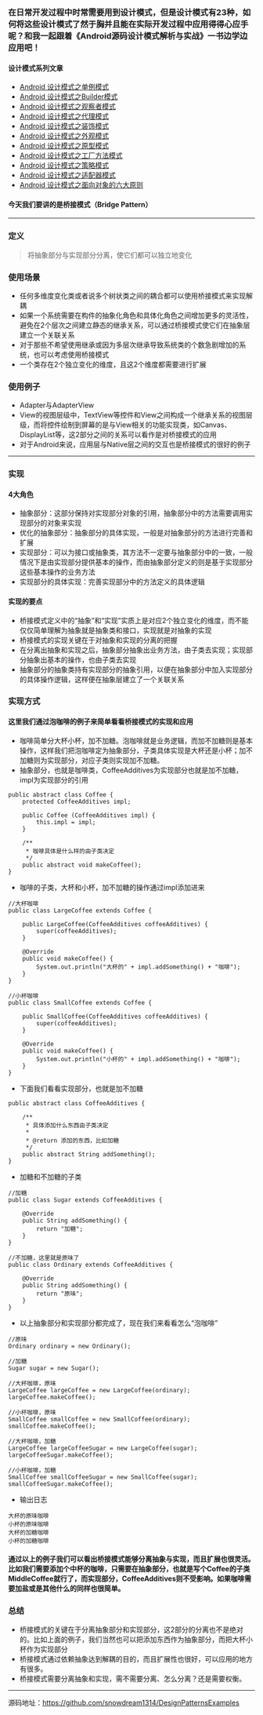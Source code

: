 ### 在日常开发过程中时常需要用到设计模式，但是设计模式有23种，如何将这些设计模式了然于胸并且能在实际开发过程中应用得得心应手呢？和我一起跟着《Android源码设计模式解析与实战》一书边学边应用吧！
#### 设计模式系列文章
- [Android 设计模式之单例模式](http://www.jianshu.com/p/1b3710bee2ef)
- [Android 设计模式之Builder模式](http://www.jianshu.com/p/804404464bd7)
- [Android 设计模式之观察者模式](http://www.jianshu.com/p/41fbf3d4d828)
- [Android 设计模式之代理模式](http://www.jianshu.com/p/a4eb8eda6335)
- [Android 设计模式之装饰模式](http://www.jianshu.com/p/1dc6e2cc5804)
- [Android 设计模式之外观模式](http://www.jianshu.com/p/63c7c9c4df69)
- [Android 设计模式之原型模式](http://www.jianshu.com/p/465c25491eaf)
- [Android 设计模式之工厂方法模式](http://www.jianshu.com/p/6f1d09e95250)
- [Android 设计模式之策略模式](http://www.jianshu.com/p/5053d7ed181e)
- [Android 设计模式之适配器模式](http://www.jianshu.com/p/b4ae4fe4bcae)
- [Android 设计模式之面向对象的六大原则](http://www.jianshu.com/p/632d45c3b65d)
#### 今天我们要讲的是桥接模式（Bridge Pattern）
---
### **定义**
> 将抽象部分与实现部分分离，使它们都可以独立地变化
### **使用场景**
- 任何多维度变化类或者说多个树状类之间的耦合都可以使用桥接模式来实现解耦
- 如果一个系统需要在构件的抽象化角色和具体化角色之间增加更多的灵活性，避免在2个层次之间建立静态的继承关系，可以通过桥接模式使它们在抽象层建立一个关联关系
- 对于那些不希望使用继承或因为多层次继承导致系统类的个数急剧增加的系统，也可以考虑使用桥接模式
- 一个类存在2个独立变化的维度，且这2个维度都需要进行扩展
### **使用例子**
- Adapter与AdapterView
- View的视图层级中，TextView等控件和View之间构成一个继承关系的视图层级，而将控件绘制到屏幕的是与View相关的功能实现类，如Canvas、DisplayList等，这2部分之间的关系可以看作是对桥接模式的应用
- 对于Android来说，应用层与Native层之间的交互也是桥接模式的很好的例子

---
### **实现**
#### **4大角色**
- 抽象部分：这部分保持对实现部分对象的引用，抽象部分中的方法需要调用实现部分的对象来实现
- 优化的抽象部分：抽象部分的具体实现，一般是对抽象部分的方法进行完善和扩展
- 实现部分：可以为接口或抽象类，其方法不一定要与抽象部分中的一致，一般情况下是由实现部分提供基本的操作，而由抽象部分定义的则是基于实现部分这些基本操作的业务方法
- 实现部分的具体实现：完善实现部分中的方法定义的具体逻辑

#### **实现的要点**
- 桥接模式定义中的“抽象”和“实现”实质上是对应2个独立变化的维度，而不能仅仅简单理解为抽象就是抽象类和接口，实现就是对抽象的实现
- 桥接模式的实现关键在于对抽象和实现的分离的把握
- 在分离出抽象和实现之后，抽象部分抽象出业务方法，由子类去实现；实现部分抽象出基本的操作，也由子类去实现
- 抽象部分的抽象类持有实现部分的抽象引用，以便在抽象部分中加入实现部分的具体操作逻辑，这样便在抽象层建立了一个关联关系
### **实现方式**
#### **这里我们通过泡咖啡的例子来简单看看桥接模式的实现和应用**
- 咖啡简单分大杯小杯，加不加糖。泡咖啡就是业务逻辑，而加不加糖则是基本操作，这样我们把泡咖啡定为抽象部分，子类具体实现是大杯还是小杯；加不加糖则为实现部分，对应子类则实现加不加糖。
- 抽象部分，也就是咖啡类，CoffeeAdditives为实现部分也就是加不加糖，impl为实现部分的引用

```
public abstract class Coffee {
    protected CoffeeAdditives impl;

    public Coffee (CoffeeAdditives impl) {
        this.impl = impl;
    }

    /**
     * 咖啡具体是什么样的由子类决定
     */
    public abstract void makeCoffee();
}
```
- 咖啡的子类，大杯和小杯，加不加糖的操作通过impl添加进来

```
//大杯咖啡
public class LargeCoffee extends Coffee {

    public LargeCoffee(CoffeeAdditives coffeeAdditives) {
        super(coffeeAdditives);
    }

    @Override
    public void makeCoffee() {
        System.out.println("大杯的" + impl.addSomething() + "咖啡");
    }
}

//小杯咖啡
public class SmallCoffee extends Coffee {

    public SmallCoffee(CoffeeAdditives coffeeAdditives) {
        super(coffeeAdditives);
    }

    @Override
    public void makeCoffee() {
        System.out.println("小杯的" + impl.addSomething() + "咖啡");
    }
}

```
- 下面我们看看实现部分，也就是加不加糖

```
public abstract class CoffeeAdditives {

    /**
     * 具体添加什么东西由子类决定
     *
     * @return 添加的东西，比如加糖
     */
    public abstract String addSomething();
}

```
- 加糖和不加糖的子类

```
//加糖
public class Sugar extends CoffeeAdditives {

    @Override
    public String addSomething() {
        return "加糖";
    }
}

//不加糖，这里就是原味了
public class Ordinary extends CoffeeAdditives {

    @Override
    public String addSomething() {
        return "原味";
    }
}

```
- 以上抽象部分和实现部分都完成了，现在我们来看看怎么“泡咖啡”

```
//原味
Ordinary ordinary = new Ordinary();

//加糖
Sugar sugar = new Sugar();

//大杯咖啡，原味
LargeCoffee largeCoffee = new LargeCoffee(ordinary);
largeCoffee.makeCoffee();

//小杯咖啡，原味
SmallCoffee smallCoffee = new SmallCoffee(ordinary);
smallCoffee.makeCoffee();

//大杯咖啡，加糖
LargeCoffee largeCoffeeSugar = new LargeCoffee(sugar);
largeCoffeeSugar.makeCoffee();

//小杯咖啡，加糖
SmallCoffee smallCoffeeSugar = new SmallCoffee(sugar);
smallCoffeeSugar.makeCoffee();
```
- 输出日志

```
大杯的原味咖啡
小杯的原味咖啡
大杯的加糖咖啡
小杯的加糖咖啡
```
#### 通过以上的例子我们可以看出桥接模式能够分离抽象与实现，而且扩展也很灵活。比如我们需要添加个中杯的咖啡，只需要在抽象部分，也就是写个Coffee的子类MiddleCoffee就行了，而实现部分，CoffeeAdditives则不受影响。如果咖啡需要加盐或是其他什么的同样也很简单。

### **总结**
- 桥接模式的关键在于分离抽象部分和实现部分，这2部分的分离也不是绝对的。比如上面的例子，我们当然也可以把添加东西作为抽象部分，而把大杯小杯作为实现部分
- 桥接模式通过依赖抽象达到解耦的目的，而且扩展性也很好，可以应用的地方有很多。
- 桥接模式需要分离抽象和实现，需不需要分离、怎么分离？还是需要权衡。

---
源码地址：https://github.com/snowdream1314/DesignPatternsExamples